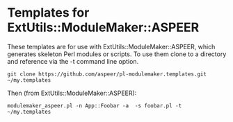 # Templates for ExtUtils::ModuleMaker::ASPEER

These templates are for use with ExtUtils::ModuleMaker::ASPEER, which generates skeleton Perl modules
or scripts. To use them clone to a directory and reference via the -t command line option.

`git clone https://github.com/aspeer/pl-modulemaker.templates.git ~/my.templates`

Then (from ExtUtils::ModuleMaker::ASPEER):

`modulemaker_aspeer.pl -n App::Foobar -a  -s foobar.pl -t ~/my.templates`

